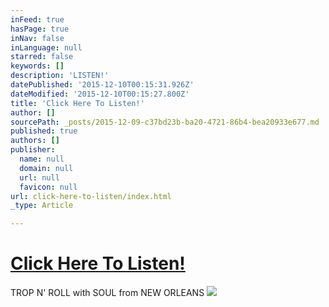 ```yaml
---
inFeed: true
hasPage: true
inNav: false
inLanguage: null
starred: false
keywords: []
description: 'LISTEN!'
datePublished: '2015-12-10T00:15:31.926Z'
dateModified: '2015-12-10T00:15:27.800Z'
title: 'Click Here To Listen!'
author: []
sourcePath: _posts/2015-12-09-c37bd23b-ba20-4721-86b4-bea20933e677.md
published: true
authors: []
publisher:
  name: null
  domain: null
  url: null
  favicon: null
url: click-here-to-listen/index.html
_type: Article

---
```

# [Click Here To Listen!][0]

TROP N' ROLL with SOUL from NEW ORLEANS
![](https://the-grid-user-content.s3-us-west-2.amazonaws.com/4aab341a-752a-4bae-8bb9-b6025cfa9cdf.jpg)

[0]: https://marinaorchestra.bandcamp.com/album/take-on-the-silence